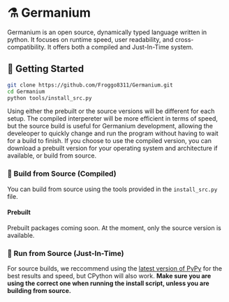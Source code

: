 # ⚗ Germanium
Germanium is an open source, dynamically typed language written
in python. It focuses on runtime speed, user readability, and
cross-compatibility. It offers both a compiled and Just-In-Time
system.


## 🔬 Getting Started
```bash
git clone https://github.com/Froggo8311/Germanium.git
cd Germanium
python tools/install_src.py
```
Using either the prebuilt or the source versions will be different
for each setup. The compiled interpereter will be more efficient
in terms of speed, but the source build is useful for Germanium
development, allowing the develeoper to quickly change and run the
program without having to wait for a build to finish. If you choose to
use the compiled version, you can download a prebuilt version for
your operating system and architecture if available, or build from
source.

### 🔭 Build from Source (Compiled)
You can build from source using the tools provided in the 
`install_src.py` file.

#### Prebuilt
Prebuilt packages coming soon. At the moment, only the source version
is available.



### 🧪 Run from Source (Just-In-Time)
For source builds, we reccommend using the
[latest version of PyPy](https://www.pypy.org/download.html)
for the best results and speed, but CPython will also work.
<strong>Make sure you are using the correct one when running the
install script, unless you are building from source.</strong>

